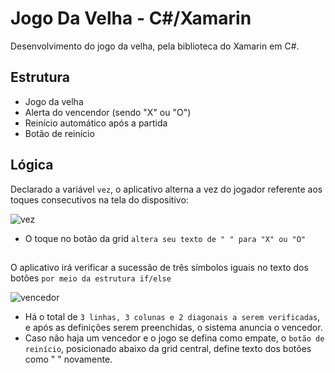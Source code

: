 # Jogo Da Velha - C#/Xamarin

Desenvolvimento do jogo da velha, pela biblioteca do Xamarin em C#.

##  Estrutura

- Jogo da velha 
- Alerta do vencendor (sendo "X" ou "O")
- Reinício automático após a partida
- Botão de reinício

##  Lógica

Declarado a variável ```vez```, o aplicativo alterna a vez do jogador referente aos toques consecutivos na tela do dispositivo:

![vez](https://user-images.githubusercontent.com/86098429/186290342-67f5e7ae-a606-4091-b20e-a10c72255fc8.png)

- O toque no botão da grid ```altera seu texto de " " para "X" ou "O"```
##
O aplicativo irá verificar a sucessão de três símbolos iguais no texto dos botões ```por meio da estrutura if/else```

![vencedor](https://user-images.githubusercontent.com/86098429/186294219-e1083fa0-005e-4c3e-b949-e45584ec60e6.png)

- Há o total de ```3 linhas, 3 colunas e 2 diagonais a serem verificadas```, e após as definições serem preenchidas, o sistema anuncia o vencedor.
- Caso não haja um vencedor e o jogo se defina como empate, o ```botão de reinício```, posicionado abaixo da grid central, define texto dos botões como " " novamente.

